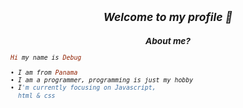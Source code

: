 <h2 align="center"><i><small>Welcome to my profile 👀</h2>
<h3 align="center">About me?</h3>

```rb
Hi my name is Debug

• I am from Panama
• I am a programmer, programming is just my hobby
• I'm currently focusing on Javascript,
  html & css
```

